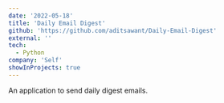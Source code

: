 ```yaml
---
date: '2022-05-18'
title: 'Daily Email Digest'
github: 'https://github.com/aditsawant/Daily-Email-Digest'
external: ''
tech:
  - Python
company: 'Self'
showInProjects: true
---
```


An application to send daily digest emails.